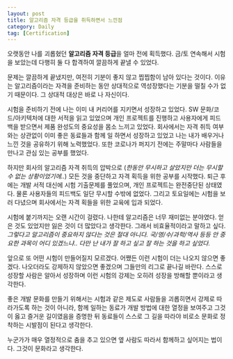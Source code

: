 ```yaml
---
layout: post
title: 알고리즘 자격 등급을 취득하면서 느낀점
category: Daily
tag: [Certification]
---
```


오랫동안 나를 괴롭혔던 **알고리즘 자격 등급**을 얼마 전에 획득했다. 금/토 연속해서 시험을 보았는데 다행히 둘 다 합격하여 깔끔하게 끝낼 수 있었다. 

문제는 깔끔하게 끝냈지만, 여전히 기분이 좋지 않고 찝찝함이 남아 있다는 것이다. 이유는 알고리즘이라는 자격을 준비하는 동안 상대적으로 역성장했다는 기분을 떨칠 수가 없기 때문이다. 그 상대적 대상은 바로 나 자신이다.

시험을 준비하기 전에 나는 이미 내 커리어를 지키면서 성장하고 있었다. SW 문화/코드/아키텍처에 대한 서적을 읽고 있었으며 개인 프로젝트를 진행하고 사용자에게 피드백을 받으면서 제품 완성도의 중요성을 몸소 느끼고 있었다. 회사에서는 자격 취득 여부와는 상관없이 이미 좋은 동료들과 함께 일 하면서 성장하고 있었고 나는 내가 배우거나 느낀 것을 공유하기 위해 노력했었다. 또한 코로나가 퍼지기 전에는 주말마다 사람들을 만나고 관심 있는 공부를 했었다.

하지만 회사의 알고리즘 자격 취득의 압박으로 (*한동안 무시하고 살았지만 더는 무시할 수 없는 상황이었기에..*) 모든 것을 중단하고 자격 획득을 위한 공부를 시작했다. 퇴근 후에는 개발 서적 대신에 시험 기출문제를 풀었으며, 개인 프로젝트는 완전중단된 상태였다. 물론 사용자들의 피드백도 일단 무시할 수밖에 없었다. 그리고 토요일에는 시험을 보러 다녔으며 회사에서는 자격 획들을 위한 교육에 입과 되었다. 

시험에 붙기까지는 오랜 시간이 걸렸다. 나한테 알고리즘은 너무 재미없는 분야였다. 얻은 것도 있었지만 잃은 것이 더 많았다고 생각한다. 그래서 비효율적이라고 말하고 싶다. *그렇다고 알고리즘이 중요하지 않다는 것은 절대 아니다. 국/영/수/과학/역사 등등 안 중요한 과목이 어디 있겠느냐.. 다만 난 내가 잘 하고 싶고 잘 하는 것을 하고 싶었다.* 

앞으로 또 어떤 시험이 만들어질지 모르겠다. 어쨌든 이런 시험이 더는 나오지 않으면 좋겠다. 나오더라도 강제하지 않았으면 좋겠으며 그들만의 리그로 끝나길 바란다. 스스로 성장할 사람은 알아서 성장하며 이런 시험의 강제는 오히려 성장을 방해할 뿐이라고 생각한다.

좋은 개발 문화를 만들기 위해서는 시험과 같은 제도로 사람들을 괴롭히면서 강제로 따라가도록 하는 것이 아니라, 함께 일하는 동료가 개발 방법에 대한 열정을 보여주고 그것이 옳고 즐거운 길이였음을 증명한 뒤 동료들이 스스로 그 길을 따라야 비로소 문화로 정착하는 시발점이 된다고 생각한다.

누군가가 매우 열정적으로 춤을 추고 있으면 옆 사람도 따라서 함께하고 싶어지는 법이다. 그것이 문화라고 생각한다.
